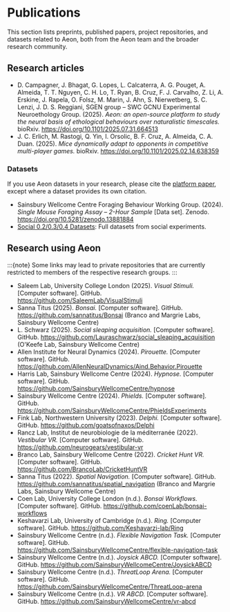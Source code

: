 # Publications

This section lists preprints, published papers, project repositories, and datasets related to Aeon, both from the Aeon team and the broader research community.

## Research articles

- D. Campagner, J. Bhagat, G. Lopes, L. Calcaterra, A. G. Pouget, A. Almeida, T. T. Nguyen, C. H. Lo, T. Ryan, B. Cruz, F. J. Carvalho, Z. Li, A. Erskine, J. Rapela, O. Folsz, M. Marin, J. Ahn, S. Nierwetberg, S. C. Lenzi, J. D. S. Reggiani, SGEN group – SWC GCNU Experimental Neuroethology Group. (2025). _Aeon: an open-source platform to study the neural basis of ethological behaviours over naturalistic timescales._ bioRxiv. https://doi.org/10.1101/2025.07.31.664513
- J. C. Erlich, M. Rastogi, Q. Yin, I. Orsolic, B. F. Cruz, A. Almeida, C. A. Duan. (2025). _Mice dynamically adapt to opponents in competitive multi-player games._ bioRxiv. https://doi.org/10.1101/2025.02.14.638359

### Datasets

If you use Aeon datasets in your research, please cite the [platform paper](aeon-paper:), except where a dataset provides its own citation.

- Sainsbury Wellcome Centre Foraging Behaviour Working Group. (2024). _Single Mouse Foraging Assay – 2-Hour Sample_ [Data set]. Zenodo. https://doi.org/10.5281/zenodo.13881884
- [Social 0.2/0.3/0.4 Datasets](target-full-datasets): Full datasets from social experiments. 

## Research using Aeon

:::{note}
Some links may lead to private repositories that are currently restricted to members of the respective research groups.
:::

- Saleem Lab, University College London (2025). _Visual Stimuli._ [Computer software]. GitHub. https://github.com/SaleemLab/VisualStimuli
- Sanna Titus (2025). _Bonsai._ [Computer software]. GitHub. https://github.com/sannatitus/Bonsai (Branco and Margrie Labs, Sainsbury Wellcome Centre)
- L. Schwarz (2025). _Social sleaping acquisition._ [Computer software]. GitHub. https://github.com/Lauraschwarz/social_sleaping_acquisition (O'Keefe Lab, Sainsbury Wellcome Centre)
- Allen Institute for Neural Dynamics (2024). _Pirouette._ [Computer software]. GitHub. https://github.com/AllenNeuralDynamics/Aind.Behavior.Pirouette
- Harris Lab, Sainsbury Wellcome Centre (2024). _Hypnose._ [Computer software]. GitHub. https://github.com/SainsburyWellcomeCentre/hypnose
- Sainsbury Wellcome Centre (2024). _Phields._ [Computer software]. GitHub. https://github.com/SainsburyWellcomeCentre/PhieldsExperiments
- Fink Lab, Northwestern University (2023). _Delphi._ [Computer software]. GitHub. https://github.com/goatsofnaxos/Delphi
- Rancz Lab, Institut de neurobiologie de la méditerranée (2022). _Vestibular VR._ [Computer software]. GitHub. https://github.com/neurogears/vestibular-vr
- Branco Lab, Sainsbury Wellcome Centre (2022). _Cricket Hunt VR._ [Computer software]. GitHub. https://github.com/BrancoLab/CricketHuntVR
- Sanna Titus (2022). _Spatial Navigation._ [Computer software]. GitHub. https://github.com/sannatitus/spatial_navigation (Branco and Margrie Labs, Sainsbury Wellcome Centre)
- Coen Lab, University College London (n.d.). _Bonsai Workflows._ [Computer software]. GitHub. https://github.com/coenLab/bonsai-workflows
- Keshavarzi Lab, University of Cambridge (n.d.). _Ring._ [Computer software]. GitHub. https://github.com/Keshavarzi-lab/Ring 
- Sainsbury Wellcome Centre (n.d.). _Flexible Navigation Task._ [Computer software]. GitHub. https://github.com/SainsburyWellcomeCentre/flexible-navigation-task
- Sainsbury Wellcome Centre (n.d.). _Joysick ABCD._ [Computer software]. GitHub. https://github.com/SainsburyWellcomeCentre/JoysickABCD
- Sainsbury Wellcome Centre (n.d.). _ThreatLoop Arena._ [Computer software]. GitHub. https://github.com/SainsburyWellcomeCentre/ThreatLoop-arena
- Sainsbury Wellcome Centre (n.d.). _VR ABCD._ [Computer software]. GitHub. https://github.com/SainsburyWellcomeCentre/vr-abcd
